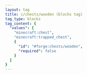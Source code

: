 ```yaml
---
layout: tag
title: c/chests/wooden (blocks tag)
tag_type: blocks
tag_content: {
  "values": [
    "minecraft:chest",
    "minecraft:trapped_chest",
    {
      "id": "#forge:chests/wooden",
      "required": false
    }
  ]
}
---
```

